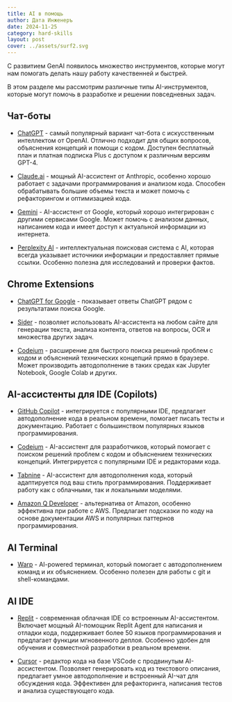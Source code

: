 ```yaml
---
title: AI в помощь
author: Дата Инженеръ
date: 2024-11-25
category: hard-skills
layout: post
cover: ../assets/surf2.svg
---
```


С развитием GenAI появилось множество инструментов, которые могут нам помогать делать нашу работу качественней и быстрей. 

В этом разделе мы рассмотрим различные типы AI-инструментов, которые могут помочь в разработке и решении повседневных задач.

## Чат-боты

- [ChatGPT](https://chatgpt.com/) - самый популярный вариант чат-бота с искусственным интеллектом от OpenAI. Отлично подходит для общих вопросов, объяснения концепций и помощи с кодом. Доступен бесплатный план и платная подписка Plus с доступом к различным версиям GPT-4.

- [Claude.ai](https://claude.ai/) - мощный AI-ассистент от Anthropic, особенно хорошо работает с задачами программирования и анализом кода. Способен обрабатывать большие объемы текста и может помочь с рефакторингом и оптимизацией кода.

- [Gemini](https://gemini.google.com/) - AI-ассистент от Google, который хорошо интегрирован с другими сервисами Google. Может помочь с анализом данных, написанием кода и имеет доступ к актуальной информации из интернета.

- [Perplexity AI](https://www.perplexity.ai/) - интеллектуальная поисковая система с AI, которая всегда указывает источники информации и предоставляет прямые ссылки. Особенно полезна для исследований и проверки фактов.

## Chrome Extensions

- [ChatGPT for Google](https://chrome.google.com/webstore/detail/chatgpt-for-google/jgjaeacdkonaoafenlfkkkmbaopkbilf) - показывает ответы ChatGPT рядом с результатами поиска Google.

- [Sider](https://chromewebstore.google.com/detail/sider-chatgpt-%D0%B1%D0%BE%D0%BA%D0%BE%D0%B2%D0%B0%D1%8F-%D0%BF%D0%B0%D0%BD/difoiogjjojoaoomphldepapgpbgkhkb) - позволяет использовать AI-ассистента на любом сайте для генерации текста, анализа контента, ответов на вопросы, OCR и множества других задач.

- [Codeium](https://chromewebstore.google.com/detail/codeium-ai-code-autocompl/hobjkcpmjhlegmobgonaagepfckjkceh) - расширение для быстрого поиска решений проблем с кодом и объяснений технических концепций прямо в браузере. Может производить автодополнение в таких средах как Jupyter Notebook, Google Colab и других.

## AI-ассистенты для IDE (Copilots)

- [GitHub Copilot](https://github.com/features/copilot) - интегрируется с популярными IDE, предлагает автодополнение кода в реальном времени, помогает писать тесты и документацию. Работает с большинством популярных языков программирования.

- [Codeium](https://codeium.com/) - AI-ассистент для разработчиков, который помогает с поиском решений проблем с кодом и объяснением технических концепций. Интегрируется с популярными IDE и редакторами кода.

- [Tabnine](https://www.tabnine.com/) - AI-ассистент для автодополнения кода, который адаптируется под ваш стиль программирования. Поддерживает работу как с облачными, так и локальными моделями.

- [Amazon Q Developer](https://aws.amazon.com/ru/q/developer/) - альтернатива от Amazon, особенно эффективна при работе с AWS. Предлагает подсказки по коду на основе документации AWS и популярных паттернов программирования.

## AI Terminal

- [Warp](https://www.warp.dev/) - AI-powered терминал, который помогает с автодополнением команд и их объяснением. Особенно полезен для работы с git и shell-командами.

## AI IDE

- [Replit](https://replit.com/) - современная облачная IDE со встроенным AI-ассистентом. Включает мощный AI-помощник Replit Agent для написания и отладки кода, поддерживает более 50 языков программирования и предлагает функции мгновенного деплоя. Особенно удобен для обучения и совместной разработки в реальном времени.

- [Cursor](https://cursor.com/) - редактор кода на базе VSCode с продвинутым AI-ассистентом. Позволяет генерировать код из текстового описания, предлагает умное автодополнение и встроенный AI-чат для обсуждения кода. Эффективен для рефакторинга, написания тестов и анализа существующего кода.
